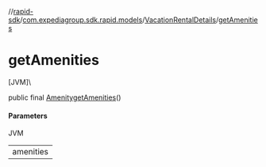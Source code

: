 //[rapid-sdk](../../../index.md)/[com.expediagroup.sdk.rapid.models](../index.md)/[VacationRentalDetails](index.md)/[getAmenities](get-amenities.md)

# getAmenities

[JVM]\

public final [Amenity](../-amenity/index.md)[getAmenities](get-amenities.md)()

#### Parameters

JVM

| |
|---|
| amenities |
